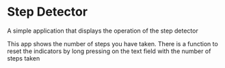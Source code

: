 # Step Detector

A simple application that displays the operation of the step detector

This app shows the number of steps you have taken. There is a function to reset the indicators by long pressing on the text field with the number of steps taken